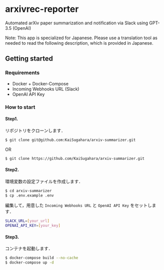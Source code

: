 # arxivrec-reporter

Automated arXiv paper summarization and notification via Slack using GPT-3.5 (OpenAI)

Note: This app is specialized for Japanese. Please use a translation tool as needed to read the following description, which is provided in Japanese.

## Getting started

### Requirements
- Docker + Docker-Compose
- Incoming Webhooks URL (Slack)
- OpenAI API Key

### How to start

#### Step1.

リポジトリをクローンします．
```bash
$ git clone git@github.com:KaiSugahara/arxiv-summarizer.git
```
OR
```bash
$ git clone https://github.com/KaiSugahara/arxiv-summarizer.git
```

#### Step2.

環境変数の設定ファイルを作成します．
```bash
$ cd arxiv-summarizer
$ cp .env.example .env
```

編集して，用意した `Incoming Webhooks URL` と `OpenAI API Key` をセットします．
```bash
SLACK_URL=[your_url]
OPENAI_API_KEY=[your_key]
```

#### Step3.

コンテナを起動します．
```bash
$ docker-compose build --no-cache
$ docker-compose up -d
```
